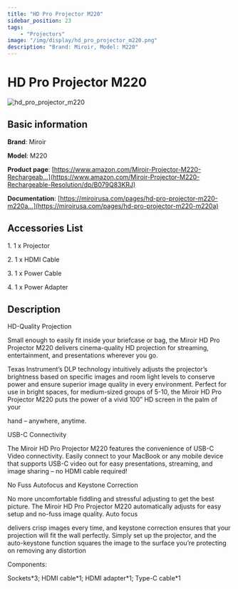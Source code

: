 ```yaml
---
title: "HD Pro Projector M220"
sidebar_position: 23
tags:
    - "Projectors"
image: "/img/display/hd_pro_projector_m220.png"
description: "Brand: Miroir, Model: M220"
---
```

# HD Pro Projector M220

![hd_pro_projector_m220](/img/display/hd_pro_projector_m220.png)

## Basic information

**Brand**: Miroir

**Model**: M220

**Product page**: [https://www.amazon.com/Miroir-Projector-M220-Rechargeab...](https://www.amazon.com/Miroir-Projector-M220-Rechargeable-Resolution/dp/B079Q83KRJ)

**Documentation**: [https://miroirusa.com/pages/hd-pro-projector-m220-m220a...](https://miroirusa.com/pages/hd-pro-projector-m220-m220a)

## Accessories List

1\. 1 x Projector

 2\. 1 x HDMI Cable

 3\. 1 x Power Cable

 4\. 1 x Power Adapter

## Description

HD\-Quality Projection

Small enough to easily fit inside your briefcase or bag, the Miroir HD Pro Projector M220 delivers cinema\-quality HD projection for streaming, entertainment, and presentations wherever you go\.

Texas Instrument’s DLP technology intuitively adjusts the projector’s brightness based on specific images and room light levels to conserve power and ensure superior image quality in every environment\. Perfect for use in bright spaces, for medium\-sized groups of 5\-10, the Miroir HD Pro Projector M220 puts the power of a vivid 100” HD screen in the palm of your

hand – anywhere, anytime\.



USB\-C Connectivity

The Miroir HD Pro Projector M220 features the convenience of USB\-C Video connectivity\. Easily connect to your MacBook or any mobile device that supports USB\-C video out for easy presentations, streaming, and image sharing – no HDMI cable required\!



No Fuss Autofocus and Keystone Correction

No more uncomfortable fiddling and stressful adjusting to get the best picture\. The Miroir HD Pro Projector M220 automatically adjusts for easy setup and no\-fuss image quality\. Auto focus

delivers crisp images every time, and keystone correction ensures that your projection will fit the wall perfectly\. Simply set up the projector, and the auto\-keystone function squares the image to the surface you’re protecting on removing any distortion



Components:

Sockets\*3; HDMI cable\*1; HDMI adapter\*1; Type\-C cable\*1

